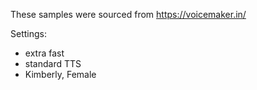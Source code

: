 These samples were sourced from https://voicemaker.in/

Settings:
* extra fast
* standard TTS
* Kimberly, Female